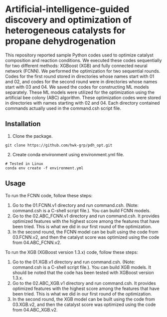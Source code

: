 # Artificial-intelligence-guided discovery and optimization of heterogeneous catalysts for propane dehydrogenation 

This repository reported sample Python codes used to optimize catalyst composition and reaction conditions. We executed these codes sequentially for two different methods: XGBoost (XGB) and fully connected neural network (FCNN). We performed the optimization for two sequential rounds. Codes for the first round stored in directories whose names start with 01 and 02, and codes for the second round were in directories whose names start with 03 and 04. We saved the codes for constructing ML models separately. These ML models were utilized for the optimization using the artificial bee colony (ABC) algorithm. These optimization codes were stored in directories with names starting with 02 and 04. Each directory contained commands actually used in the command.csh script file.

Installation
---------

1. Clone the package.
```
git clone https://github.com/hwk-grp/pdh_opt.git
```
2. Create conda environment using environment.yml file. 
```
# Tested in Linux 
conda env create -f environment.yml
```

Usage
---------

To run the FCNN code, follow these steps:
1. Go to the 01.FCNN.v1 directory and run command.csh. (Note: command.csh is a C-shell script file.). You can build FCNN models.
2. Go to the 02.ABC_FCNN.v1 directory and run command.csh. It provides optimized features with the highest score among the features that have been tried. This is what we did in our first round of the optimization.
3. In the second round, the FCNN model can be built using the code from 03.FCNN.v2, and then the catalyst score was optimized using the code from 04.ABC_FCNN.v2.

To run the XGB (XGBoost version 1.3.x) code, follow these steps:
1. Go to the 01.XGB.v1 directory and run command.csh. (Note: command.csh is a C-shell script file.). You can build XGB models. It should be noted that the code has been tested with XGBoost version 1.3.x. 
2. Go to the 02.ABC_XGB.v1 directory and run command.csh. It provides optimized features with the highest score among the features that have been tried. This is what we did in our first round of the optimization.
3. In the second round, the XGB model can be built using the code from 03.XGB.v2, and then the catalyst score was optimized using the code from 04.ABC_XGB.v2.

